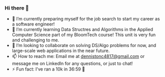 ### Hi there 👋

- 🔭 I’m currently preparing myself for the job search to start my career as a software engineer!
- 🌱 I’m currently learning Data Structres and Algorithms in the Applied Computer Science part of my BloomTech course! This unit is very fun and challenging to me.
- 👯 I’m looking to collaborate on solving DS/Algo problems for now, and large-scale web applications in the near future.
- 📫 How to reach me: Email me at dennistonc4817@gmail.com or message me on LinkedIn for any questions, or just to chat!
- ⚡ Fun fact: I've ran a 10k in 36:59 🥇

<!--
**NotCodyDenniston/NotCodyDenniston** is a ✨ _special_ ✨ repository because its `README.md` (this file) appears on your GitHub profile.

Here are some ideas to get you started:

- 🔭 I’m currently working on ...
- 🌱 I’m currently learning ...
- 👯 I’m looking to collaborate on ...
- 🤔 I’m looking for help with ...
- 💬 Ask me about ...
- 📫 How to reach me: ...
- 😄 Pronouns: ...
- ⚡ Fun fact: ...
-->
